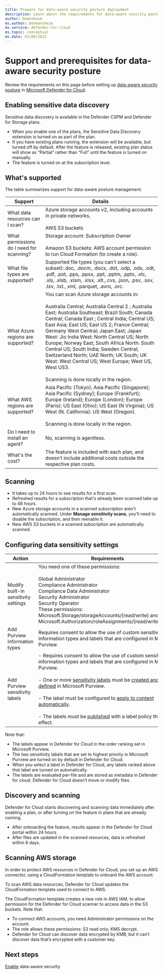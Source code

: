 ```yaml
---
title: Prepare for data-aware security posture deployment
description: Learn about the requirements for data-aware security posture deployment
author: bmansheim
ms.author: benmansheim
ms.service: defender-for-cloud
ms.topic: conceptual
ms.date: 03/09/2023
---
```

# Support and prerequisites for data-aware security posture 

Review the requirements on this page before setting up [data-aware security posture](concept-data-security-posture.md) in [Microsoft Defender for Cloud](defender-for-cloud-introduction.md).

## Enabling sensitive data discovery

Sensitive data discovery is available in the Defender CSPM and Defender for Storage plans.

- When you enable one of the plans, the Sensitive Data Discovery extension is turned on as part of the plan.
- If you have existing plans running, the extension will be available, but turned off by default. After the feature is released, existing plan status will show as “Partial” rather than “Full” until the feature is turned on manually.
- The feature is turned on at the subscription level.


## What's supported

The table summarizes support for data-aware posture management.

**Support** | **Details**
--- | ---
What data resources can I scan? | Azure storage accounts v2, including accounts in private networks.<br/><br/> AWS S3 buckets
What permissions do I need for scanning? | Storage account: Subscription Owner<br/><br/> Amazon S3 buckets: AWS account permission to run Cloud Formation (to create a role).
What file types are supported? | Supported file types (you can't select a subset):.doc, .docm, .docx, .dot, .odp, .ods, .odt, .pdf, .pot, .pps, .ppsx, .ppt, .pptm, .pptx, .xlc, .xls, .xlsb, .xlsm, .xlsx, .xlt.,.cvs, .json, .psv, .ssv, .tsv, .txt., xml, .parquet, .avro, .orc.
What Azure regions are supported? | You can scan Azure storage accounts in:<br/><br/> Australia Central; Australia Central 2 ; Australia East; Australia Southeast; Brazil South; Canada Central; Canada East ; Central India; Central US; East Asia; East US; East US 2; France Central; Germany West Central; Japan East; Japan West: Jio India West: North Central US; North Europe; Norway East; South Africa North: South Central US; South India; Sweden Central; Switzerland North; UAE North; UK South; UK West: West Central US; West Europe; West US, West US3.<br/><br/> Scanning is done locally in the region.
What AWS regions are supported? | Asia Pacific (Tokyo); Asia Pacific (Singapore); Asia Pacific (Sydney); Europe (Frankfurt); Europe (Ireland); Europe (London); Europe (Paris); US East (Ohio); US East (N Virginia); US West (N. California): US West (Oregon).<br/><br/> Scanning is done locally in the region.
Do I need to install an agent? | No, scanning is agentless.
What's the cost? | The feature is included with each plan, and doesn’t include additional costs outside the respective plan costs.

## Scanning

- It takes up to 24 hours to see results for a first scan.
- Refreshed results for a subscription that's already been scanned take up to 48 hours.
- New Azure storage accounts in a scanned subscription aren't automatically scanned. Under **Manage sensitivity scans**, you'll need to disable the subscription, and then reenable it.
- New AWS S3 buckets in a scanned subscription are automatically scanned.


## Configuring data sensitivity settings

**Action** | **Requirements**
--- | ---
Modify built-in sensitivity settings | You need one of these permissions:<br/><br/> Global Administrator<br/>Compliance Administrator<br/>Compliance Data Administrator<br/>Security Administrator<br/>Security Operator<br/>These permissions: Microsoft.Storage/storageAccounts/{read/write} and Microsoft.Authorization/roleAssignments/{read/write/delete}
Add Purview information types | Requires consent to allow the use of custom sensitive information types and labels that are configured in Microsoft Purview.
Add Purview sensitivity labels | - Requires consent to allow the use of custom sensitive information types and labels that are configured in Microsoft Purview.<br/><br/> - One or more [sensitivity labels](/microsoft-365/compliance/sensitivity-labels) must be [created and defined](/microsoft-365/compliance/get-started-with-sensitivity-labels) in Microsoft Purview.<br/><br/> - The label must be configured to [apply to content automatically](/microsoft-365/compliance/apply-sensitivity-label-automatically).<br/><br/>- The labels must be [published](/microsoft-365/compliance/create-sensitivity-labels) with a label policy that’s in effect.

Note that:

- The labels appear in Defender for Cloud in the order ranking set in Microsoft Purview.
- The two sensitivity labels that are set to highest priority in Microsoft Purview are turned on by default in Defender for Cloud. 
- When you select a label in Defender for Cloud, any labels ranked above that label are turned on automatically.
- The labels are evaluated per-file and are stored as metadata in Defender for cloud. Defender for Cloud doesn’t move or modify files.

## Discovery and scanning

Defender for Cloud starts discovering and scanning data immediately after enabling a plan, or after turning on the feature in plans that are already running.

- After onboarding the feature, results appear in the Defender for Cloud portal within 24 hours. 
- After files are updated in the scanned resources, data is refreshed within 8 days.

## Scanning AWS storage

In order to protect AWS resources in Defender for Cloud, you set up an AWS connector, using a CloudFormation template to onboard the AWS account. 

To scan AWS data resources, Defender for Cloud updates the CloudFormation template used to connect to AWS.

The CloudFormation template creates a new role in AWS IAM, to allow permission for the Defender for Cloud scanner to access data in the S3 buckets. Note that:

- To connect AWS accounts, you need Administrator permissions on the account.
- The role allows these permissions: S3 read only; KMS decrypt.
- Defender for Cloud can discover data encrypted by KMB, but it can’t discover data that’s encrypted with a customer key.




## Next steps

[Enable](data-security-posture-enable.md) data-aware security

